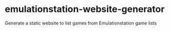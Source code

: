 # emulationstation-website-generator
Generate a static website to list games from Emulationstation game lists
